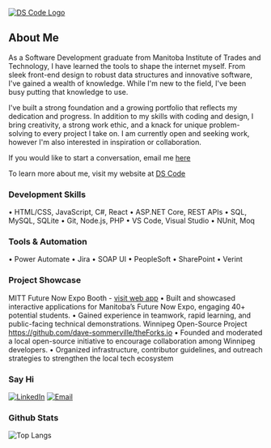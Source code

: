 [![DS Code Logo](https://ds-code.ca/image/site-preview.png)](https://ds-code.ca)

## About Me
As a Software Development graduate from Manitoba Institute of Trades and Technology, I have learned the tools to shape the internet myself. From sleek front-end design to robust data structures and innovative software, I've gained a wealth of knowledge. While I'm new to the field, I've been busy putting that knowledge to use.

I've built a strong foundation and a growing portfolio that reflects my dedication and progress. In addition to my skills with coding and design, I bring creativity, a strong work ethic, and a knack for unique problem-solving to every project I take on. I am currently open and seeking work, however I'm also interested in inspiration or collaboration.

If you would like to start a conversation, email me [here](mailto:dave.r.sommerville@outlook.com) 

To learn more about me, visit my website at [DS Code](https://ds-code.ca)

### Development Skills
• HTML/CSS, JavaScript, C#, React
• ASP.NET Core, REST APIs
• SQL, MySQL, SQLite
• Git, Node.js, PHP
• VS Code, Visual Studio
• NUnit, Moq

### Tools & Automation
• Power Automate
• Jira
• SOAP UI
• PeopleSoft
• SharePoint
• Verint

### Project Showcase
MITT Future Now Expo Booth - [visit web app](https://dave-sommerville.github.io/code-breaker/)
• Built and showcased interactive applications for Manitoba’s Future Now Expo, engaging 40+ potential students.
• Gained experience in teamwork, rapid learning, and public-facing technical demonstrations.
Winnipeg Open-Source Project https://github.com/dave-sommerville/theForks.io
• Founded and moderated a local open-source initiative to encourage collaboration among Winnipeg developers.
• Organized infrastructure, contributor guidelines, and outreach strategies to strengthen the local tech ecosystem

### Say Hi
[![LinkedIn](https://cdn-icons-png.flaticon.com/512/174/174857.png)](https://www.linkedin.com/in/YOUR-USERNAME/)
[![Email](https://cdn-icons-png.flaticon.com/512/732/732200.png)](mailto:YOURNAME@youremail.com)

### Github Stats
![Top Langs](https://github-readme-stats.vercel.app/api/top-langs/?username=dave-sommerville&layout=compact&theme=radical)

